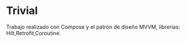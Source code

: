 # Trivial
Trabajo realizado con Compose y el patrón de diseño MVVM,
librerias: Hilt,Retrofit,Coroutine. 
